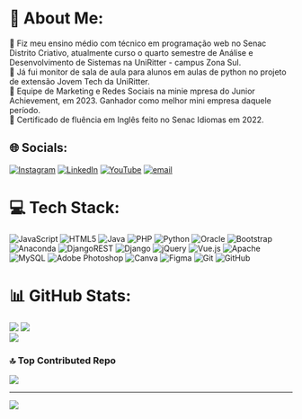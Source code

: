 # 💫 About Me:
🔭 Fiz meu ensino médio com técnico em programação web no Senac Distrito Criativo, atualmente curso o quarto semestre de Análise e Desenvolvimento de Sistemas na UniRitter - campus Zona Sul.<br>🤝 Já fui monitor de sala de aula para alunos em aulas de python no projeto de extensão Jovem Tech da UniRitter.<br>🌱 Equipe de Marketing e Redes Sociais na minie mpresa do Junior Achievement, em 2023. Ganhador como melhor mini empresa daquele período.<br>💬 Certificado de fluência em Inglês feito no Senac Idiomas em 2022.<br>


## 🌐 Socials:
[![Instagram](https://img.shields.io/badge/Instagram-%23E4405F.svg?logo=Instagram&logoColor=white)](https://www.instagram.com/joaocarbonera09/) [![LinkedIn](https://img.shields.io/badge/LinkedIn-%230077B5.svg?logo=linkedin&logoColor=white)](https://linkedin.com/in/joaocarbonera/) [![YouTube](https://img.shields.io/badge/YouTube-%23FF0000.svg?logo=YouTube&logoColor=white)](https://youtube.com/@carbonera7257) [![email](https://img.shields.io/badge/Email-D14836?logo=gmail&logoColor=white)](mailto:joaocarbenera07@gmail.com) 

# 💻 Tech Stack:
![JavaScript](https://img.shields.io/badge/javascript-%23323330.svg?style=for-the-badge&logo=javascript&logoColor=%23F7DF1E) ![HTML5](https://img.shields.io/badge/html5-%23E34F26.svg?style=for-the-badge&logo=html5&logoColor=white) ![Java](https://img.shields.io/badge/java-%23ED8B00.svg?style=for-the-badge&logo=openjdk&logoColor=white) ![PHP](https://img.shields.io/badge/php-%23777BB4.svg?style=for-the-badge&logo=php&logoColor=white) ![Python](https://img.shields.io/badge/python-3670A0?style=for-the-badge&logo=python&logoColor=ffdd54) ![Oracle](https://img.shields.io/badge/Oracle-F80000?style=for-the-badge&logo=oracle&logoColor=white) ![Bootstrap](https://img.shields.io/badge/bootstrap-%238511FA.svg?style=for-the-badge&logo=bootstrap&logoColor=white) ![Anaconda](https://img.shields.io/badge/Anaconda-%2344A833.svg?style=for-the-badge&logo=anaconda&logoColor=white) ![DjangoREST](https://img.shields.io/badge/DJANGO-REST-ff1709?style=for-the-badge&logo=django&logoColor=white&color=ff1709&labelColor=gray) ![Django](https://img.shields.io/badge/django-%23092E20.svg?style=for-the-badge&logo=django&logoColor=white) ![jQuery](https://img.shields.io/badge/jquery-%230769AD.svg?style=for-the-badge&logo=jquery&logoColor=white) ![Vue.js](https://img.shields.io/badge/vue.js-%2335495e.svg?style=for-the-badge&logo=vuedotjs&logoColor=%234FC08D) ![Apache](https://img.shields.io/badge/apache-%23D42029.svg?style=for-the-badge&logo=apache&logoColor=white) ![MySQL](https://img.shields.io/badge/mysql-4479A1.svg?style=for-the-badge&logo=mysql&logoColor=white) ![Adobe Photoshop](https://img.shields.io/badge/adobe%20photoshop-%2331A8FF.svg?style=for-the-badge&logo=adobe%20photoshop&logoColor=white) ![Canva](https://img.shields.io/badge/Canva-%2300C4CC.svg?style=for-the-badge&logo=Canva&logoColor=white) ![Figma](https://img.shields.io/badge/figma-%23F24E1E.svg?style=for-the-badge&logo=figma&logoColor=white) ![Git](https://img.shields.io/badge/git-%23F05033.svg?style=for-the-badge&logo=git&logoColor=white) ![GitHub](https://img.shields.io/badge/github-%23121011.svg?style=for-the-badge&logo=github&logoColor=white)

# 📊 GitHub Stats:
![](https://github-readme-stats.vercel.app/api?username=JoaoCarbonera&theme=dark&hide_border=true&include_all_commits=false&count_private=true)
![](https://nirzak-streak-stats.vercel.app/?user=JoaoCarbonera&theme=dark&hide_border=true)<br/>
![](https://github-readme-stats.vercel.app/api/top-langs/?username=JoaoCarbonera&theme=dark&hide_border=true&include_all_commits=false&count_private=true&layout=compact)

### 🔝 Top Contributed Repo
![](https://github-contributor-stats.vercel.app/api?username=JoaoCarbonera&limit=5&theme=dark&combine_all_yearly_contributions=true)

---
[![](https://visitcount.itsvg.in/api?id=JoaoCarbonera&icon=10&color=13)](https://visitcount.itsvg.in)

